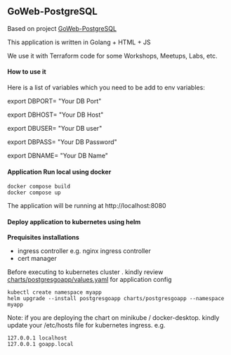 ## GoWeb-PostgreSQL

Based on project [GoWeb-PostgreSQL](https://adaickalavan.github.io/portfolio/golang-web-application-with-postgresql/)

This application is written in Golang + HTML + JS

We use it with Terraform code for some Workshops, Meetups, Labs, etc.

#### How to use it

Here is a list of variables which you need to be add to env variables:

export DBPORT= "Your DB Port"

export DBHOST= "Your DB Host"

export DBUSER= "Your DB user"

export DBPASS= "Your DB Password"

export DBNAME= "Your DB Name"

#### Application Run local using docker

```shell
docker compose build 
docker compose up
```

The application will be running at http://localhost:8080

#### Deploy application to kubernetes using helm

<b>Prequisites installations</b>
- ingress controller e.g. nginx ingress controller
- cert manager 

Before executing to kubernetes cluster . kindly review [charts/postgresgoapp/values.yaml](https://github.com/jatinkray/postgresql-go/blob/main/charts/postgresgoapp/values.yaml) for application config
```shell
kubectl create namespace myapp
helm upgrade --install postgresgoapp charts/postgresgoapp --namespace myapp
```

Note: if you are deploying the chart on minikube / docker-desktop. kindly update your /etc/hosts file for kubernetes ingress.
e.g. 
```text
127.0.0.1 localhost
127.0.0.1 goapp.local
```